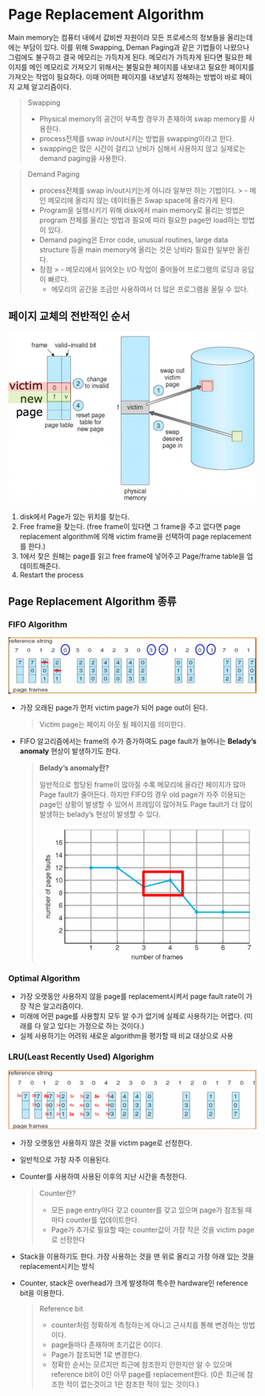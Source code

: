 # Page Replacement Algorithm
Main memory는 컴퓨터 내에서 값비싼 자원이라 모든 프로세스의 정보들을 올리는데에는 부담이 있다. 이를 위해 Swapping, Deman Paging과 같은 기법들이 나왔으나 그럼에도 불구하고 결국 메모리는 가득차게 된다. 메모리가 가득차게 된다면 필요한 페이지를 메인 메모리로 가져오기 위해서는 불필요한 페이지를 내보내고 필요한 페이지를 가져오는 작업이 필요하다. 이때 어떠한 페이지를 내보낼지 정해하는 방법이 바로 페이지 교체 알고리즘이다.

> Swapping
>
> - Physical memory의 공간이 부족할 경우가 존재하여 swap memory를 사용한다.
> - process전제를 swap in/out시키는 방법을 swapping이라고 한다.
> - swapping은 많은 시간이 걸리고 낭비가 심해서 사용하지 않고 실제로는 demand paging을 사용한다.

> Demand Paging
>
> - process전체를 swap in/out시키는게 아니라 일부만 하는 기법이다.
    >     - 메인 메모리에 올리지 않는 데이터들은 Swap space에 올라가게 된다.
> - Program을 실행시키기 위해 disk에서 main memory로 올리는 방법은 program 전체를 올리는 방법과 필요에 따라 필요한 page만 load하는 방법이 있다.
> - Demand paging은 Error code, unusual routines, large data structure 등을 main memory에 올리는 것은 낭비라 필요한 일부만 올린다.
> - 장점
    >     - 메모리에서 읽어오는 I/O 작업이 줄어들어 프로그램의 로딩과 응답이 빠르다.
>     - 메모리의 공간을 조금만 사용하여서 더 많은 프로그램을 올릴 수 있다.

## 페이지 교체의 전반적인 순서

![Untitled](img/pageReplacement1.png)

1. disk에서 Page가 있는 위치를 찾는다.
2. Free frame을 찾는다. (free frame이 있다면 그 frame을 주고 없다면 page replacement algorithm에 의해 victim frame을 선택하여 page replacement를 한다.)
3. 1에서 찾은 원해는 page를 읽고 free frame에 넣어주고 Page/frame table을 업데이트해준다.
4. Restart the process

## Page Replacement Algorithm 종류

### FIFO Algorithm

![Untitled](img/pageReplacement2.png)

- 가장 오래된 page가 먼저 victim page가 되어 page out이 된다.

  > Victim page는 페이지 아웃 될 페이지를 의미한다.
>
- FIFO 알고리즘에서는 frame의 수가 증가하여도 page fault가 늘어나는 **Belady’s anomaly** 현상이 발생하기도 한다.

  > **Belady’s anomaly란?**
  >
  >
  > 일반적으로 할당된 frame이 많아질 수록 메모리에 올라간 페이지가 많아 Page fault가 줄어든다. 하지만 FIFO의 경우 old page가 자주 이용되는 page인 상황이 발생할 수 있어서 프레임이 많아져도 Page fault가 더 많이 발생하는 belady’s 현상이 발생할 수 있다.
  >
  > ![Untitled](img/pageReplacement3.png)
>

### Optimal Algorithm

- 가장 오랫동안 사용하지 않을 page를 replacement시켜서 page fault rate이 가장 작은 알고리즘이다.
- 미래에 어떤 page를 사용할지 모두 알 수가 없기에 실제로 사용하기는 어렵다. (미래를 다 알고 있다는 가정으로 하는 것이다.)
- 실제 사용하기는 어려워 새로운 algorithm을 평가할 때 비교 대상으로 사용

### LRU(Least Recently Used) Algorighm

![Untitled](img/pageReplacement4.png)

- 가장 오랫동안 사용하지 않은 것을 victim page로 선정한다.
- 일반적으로 가장 자주 이용된다.
- Counter를 사용하여 사용된 이후의 지난 시간을 측정한다.

  > Counter란?
  >
  > - 모든 page entry마다 갖고 counter를 갖고 있으며 page가 참조될 때마다 counter를 업데이트한다.
  > - Page가 추가로 필요할 때는 counter값이 가장 작은 것을 victim page로 선정한다
- Stack을 이용하기도 한다. 가장 사용하는 것을 맨 위로 올리고 가장 아래 있는 것을 replacement시키는 방식
- Counter, stack은 overhead가 크게 발생하여 특수한 hardware인 reference bit을 이용한다.

  > Reference bit
  >
  > - counter처럼 정확하게 측정하는게 아니고 근사치를 통해 변경하는 방법이다.
  > - page들마다 존재하며 초기값은 0이다.
  > - Page가 참조되면 1로 변경한다.
  > - 정확한 순서는 모르지만 최근에 참조한지 안한지만 알 수 있으며 reference bit이 0인 아무 page를 replacement한다. (0은 최근에 참조한 적이 없는것이고 1은 참조한 적이 있는 것이다.)

